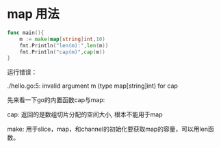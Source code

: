 # map 用法

```go
func main(){
    m := make(map[string]int,10)
    fmt.Println("len(m):",len(m))
    fmt.Println("cap(m)",cap(m))
} 
```
运行错误：

./hello.go:5: invalid argument m (type map[string]int) for cap


先来看一下go的内置函数cap与map:

cap: 返回的是数组切片分配的空间大小, 根本不能用于map

make: 用于slice，map，和channel的初始化要获取map的容量，可以用len函数。